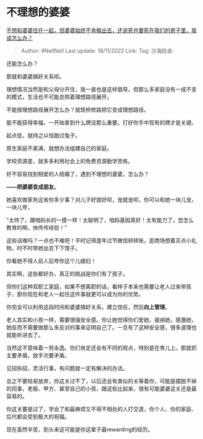 # 不理想的婆婆

[不想和婆婆住在一起，但婆婆始终不肯搬出去，还说死也要死在我们的房子里，我该怎么办？](https://www.zhihu.com/question/565784667/answer/2756310211)

> Author: #NellNell
> Last update: *18/11/2022*
> Link:
> Tag:
> 沙海拾金:

还能怎么办？

那就和婆婆搞好关系呗。

理想情况当然是和父母分开住，我一直也是这样倡导。但那么多家庭没有一成不变的模式，生活也不可能总照着理想路径展开。

不能按理想路径展开怎么办？就筑桥修路把它变成理想路径。

能不能获得幸福，一开始拿到什么牌没那么重要，打好你手中现有的牌才是关键。

起点低，就持之以恒跑过兔子。

原生家庭不美满，就想办法组建自己的家庭。

学校资源差，就多多利用社会上的免费资源勤学苦练。

好不容易找到相爱的人结婚了，遇到不理想的婆婆，怎么办？

**——把婆婆变成朋友**。

她喜欢做家务这省你多少事？对儿子好就好呗，宠就宠呗，你可以和她一块儿宠，一块儿夸，

“太帅了，跟咱妈长的一摸一样！太聪明了，咱妈基因真好！太有能力了，您怎么教育的啊，快传传经验！”

这些话难吗？一点也不难吧！平时记得逢年过节微信转转账，逛商场想着买点小礼物，时不时带她出去下下馆子。

你看她不得人前人后夸你这个儿媳妇！

其实啊，这些都好办，真正的挑战是你们有了孩子。

但你们这种双职工家庭，如果不想离职的话，看样子本来也需要让老人过来带孩子，那你现在和老人一起住这件事就更可以成为你的优势。

你完全可以利用这段时间和婆婆搞好关系，建立信任，然后**向上管理**。

老人其实和小孩一样，需要很强安全感。你让她觉得你们爱她，接纳她，感激她，她反而不需要做那么多反对的事来证明自己了。一旦有了这种安全感，很多道理也就能听进去了。

当然这不意味着一劳永逸。你们肯定还会有不同的观点，特别是在育儿上。那就抓主要矛盾，放手次要矛盾。

见招拆招，灵活行事，有问题就一定有解决的办法。

总之不要轻易放弃，你这关过不了，以后还会有类似的关等着你，可能是摆脱不掉的同事，老板、甲方、甚至自己的小孩，跟这些比起来，很有可能婆婆这关还是最容易的。

你这关要是过了，学会了和最麻烦又不得不相处的人打交道，你个人、你的家庭、后代都会受到极大的祝福。

现在虽然辛苦，到头来这可能是你这辈子最rewarding的经历。

